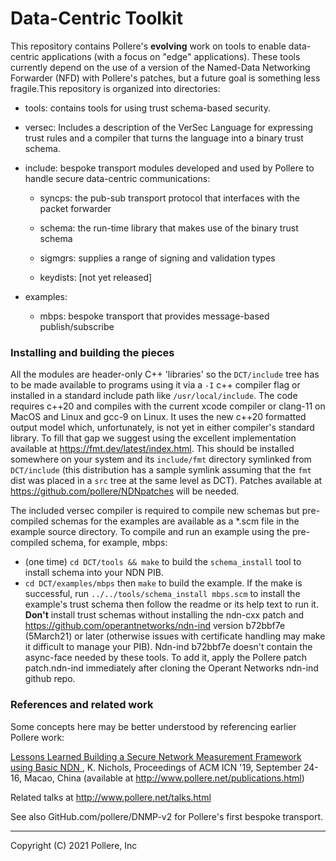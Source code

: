 # Data-Centric Toolkit

This repository contains Pollere's **evolving** work on tools to enable data-centric applications (with a focus on "edge" applications). These tools currently depend on the use of a version of the Named-Data Networking Forwarder (NFD) with Pollere's patches, but a future goal is something less fragile.This repository is organized into directories:

- tools: contains tools for using trust schema-based security. 
- versec: Includes a description of the VerSec Language for expressing trust rules and a compiler that turns the language into a binary trust schema. 

- include: bespoke transport modules developed and used by Pollere to handle secure data-centric communications:

    - syncps: the pub-sub transport protocol that interfaces with the packet forwarder

    - schema: the run-time library that makes use of the binary trust schema

    - sigmgrs: supplies a range of signing and validation types

    - keydists: [not yet released]

- examples:

    - mbps: bespoke transport that provides message-based publish/subscribe

### Installing and building the pieces

All the modules are header-only C++ 'libraries' so the `DCT/include` tree has to be made available to programs using it via a `-I` c++ compiler flag or installed in a standard include path like `/usr/local/include`. The code requires c++20 and compiles with the current xcode compiler or clang-11 on MacOS and Linux and gcc-9 on Linux. It uses the new c++20 formatted output model which, unfortunately, is not yet in either compiler's standard library. To fill that gap we suggest using the excellent implementation available at https://fmt.dev/latest/index.html. This should be installed somewhere on your system and its `include/fmt` directory symlinked from `DCT/include` (this distribution has a sample symlink assuming that the `fmt` dist was placed in a `src` tree at the same level as DCT). Patches available at https://github.com/pollere/NDNpatches will be needed.

The included versec compiler is required to compile new schemas but pre-compiled schemas for the examples are available as a \*.scm file in the example source directory. To compile and run an example using the pre-compiled schema, for example, mbps:

- (one time) `cd DCT/tools && make` to build the `schema_install` tool to install schema into your NDN PIB.
- `cd DCT/examples/mbps`  then `make` to build the example. If the make is successful, run `../../tools/schema_install mbps.scm`  to install the example's trust schema then follow the readme or its help text to run it. **Don't** install trust schemas without installing the ndn-cxx patch and https://github.com/operantnetworks/ndn-ind version b72bbf7e (5March21) or later (otherwise issues with certificate handling may make it difficult to manage your PIB). Ndn-ind b72bbf7e doesn't contain the async-face needed by these tools. To add it, apply the Pollere patch patch.ndn-ind  immediately after cloning the Operant Networks ndn-ind github repo.

###  References and related work

Some concepts here may be better understood by referencing earlier Pollere work: 

[Lessons Learned Building a Secure Network Measurement Framework using Basic NDN ](http://www.pollere.net/Pdfdocs/icn19-p20.pdf), K. Nichols, Proceedings of ACM ICN '19, September 24-16, Macao, China (available at http://www.pollere.net/publications.html)

Related talks at http://www.pollere.net/talks.html

See also GitHub.com/pollere/DNMP-v2 for Pollere's first bespoke transport.

------

Copyright (C) 2021 Pollere, Inc 